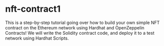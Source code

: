 # nft-contract1
This is a step-by-step tutorial going over how to build your own simple NFT contract on the Ethereum network using Hardhat and OpenZeppelin Contracts!  We will write the Solidity contract code, and deploy it to a test network using Hardhat Scripts.
